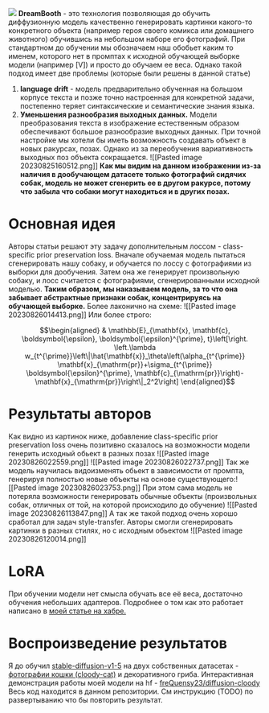 ![](https://github.com/freQuensy23-coder/stablediff-dreambooth/blob/main/images/animation1.gif?raw=true)
**DreamBooth** - это технология позволяющая  до обучить диффузионную модель качественно генерировать картинки какого-то конкретного объекта (например героя своего комикса или домашнего животного) обучившись на небольшом наборе его фотографий.
При стандартном до обучении мы обозначаем наш обобьет каким то именем, которого  нет в промптах к исходной обучающей выборке модели (например \[V\]) и просто до обучаем ее веса.
Однако такой подход имеет две проблемы (которые были решены в данной статье)
1. **language drift** - модель предварительно обученная на большом корпусе текста и позже точно настроенная для конкретной задачи, постепенно теряет синтаксические и семантические знания языка. 
2. **Уменьшения разнообразия выходных данных.** Модели преобразования текста в изображение естественным образом обеспечивают большое разнообразие выходных данных. При точной настройке мы хотели бы иметь возможность создавать объект в новых ракурсах, позах. Однако из за переобучения вариативность выходных поз объекта сокращается. 
![[Pasted image 20230825160512.png]]
**Как мы видим на данном изображении из-за наличия в дообучающем датасете только фотографий сидячих собак, модель не может сгенерить ее в другом ракурсе, потому что забыла что собаки могут находиться и в других позах.** 

# Основная идея
Авторы статьи решают эту задачу дополнительным лоссом - class-specific prior preservation loss. Вначале обучаемая модель пытаться сгенерировать нашу собаку, и обучается по лоссу с фотографиями из выборки для дообучения. Затем она же генерирует произвольную собаку, и лосс считается с фотографиями, сгенерированными исходной моделью. **Таким образом, мы наказываем модель, за то что она забывает абстрактные признаки собак, концентрируясь на обучающей выборке.** Более лаконично на схеме:
![[Pasted image 20230826014413.png]]
Или более строго:

```math
\begin{aligned}
& \mathbb{E}_{\mathbf{x}, \mathbf{c}, \boldsymbol{\epsilon}, \boldsymbol{\epsilon}^{\prime}, t}\left[\right.  \left.\lambda w_{t^{\prime}}\left\|\hat{\mathbf{x}}_\theta\left(\alpha_{t^{\prime}} \mathbf{x}_{\mathrm{pr}}+\sigma_{t^{\prime}} \boldsymbol{\epsilon}^{\prime}, \mathbf{c}_{\mathrm{pr}}\right)-\mathbf{x}_{\mathrm{pr}}\right\|_2^2\right]
\end{aligned}
```

# Результаты авторов
Как видно из картинок ниже, добавление class-specific prior preservation loss очень позитивно сказалось на возможности модели генерить исходный обьект в разных позах
![[Pasted image 20230826022559.png]]
![[Pasted image 20230826022737.png]]
Так же модель научилась видоизменять обьект в зависимости от промпта, генерируя полностью новые объекты на основе существующего:![[Pasted image 20230826023753.png]]
При этом сама модель не потеряла возможности генерировать обычные объекты (произвольных собак, отличных от той, на которой происходило до обучение)
![[Pasted image 20230826113847.png]]
А так же такой подход очень хорошо сработал для задач style-transfer. Авторы смогли сгенерировать картинки в разных стилях, но с исходным обьектом
![[Pasted image 20230826120014.png]]
# LoRA
При обучении модели нет смысла обучать все её веса, достаточно обучения небольших адаптеров. Подробнее о том как это работает написано в [моей статье на хабре.](https://habr.com/ru/articles/747534/)
# Воспроизведение результатов
Я до обучил [stable-diffusion-v1-5](https://huggingface.co/runwayml/stable-diffusion-v1-5) на двух собственных датасетах - [фотографии кошки (cloody-cat)](https://huggingface.co/datasets/freQuensy23/cloody-cat) и декоративного гриба.  Интерактивная демонстрация работы моей модели на hf -  [freQuensy23/diffusion-cloody](https://huggingface.co/freQuensy23/diffusion-cloody)
Весь код находится в данном репозитории. См инструкцию (TODO) по развертыванию что бы повторить результат. 
